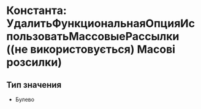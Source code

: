 ﻿# Константа: УдалитьФункциональнаяОпцияИспользоватьМассовыеРассылки ((не використовується) Масові розсилки)

## Тип значения

- Булево

